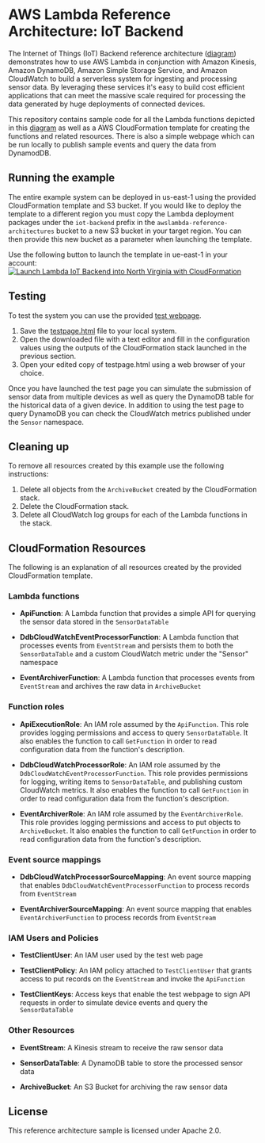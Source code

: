 # AWS Lambda Reference Architecture:  IoT Backend

The Internet of Things (IoT) Backend reference architecture ([diagram](https://s3.amazonaws.com/awslambda-reference-architectures/iot-backend/lambda-refarch-iotbackend.pdf)) demonstrates how to use AWS Lambda in conjunction with Amazon Kinesis, Amazon DynamoDB, Amazon Simple Storage Service, and Amazon CloudWatch to build a serverless system for ingesting and processing sensor data. By leveraging these services it's easy to build cost efficient applications that can meet the massive scale required for processing the data generated by huge deployments of connected devices.

This repository contains sample code for all the Lambda functions depicted in this [diagram](https://s3.amazonaws.com/awslambda-reference-architectures/iot-backend/lambda-refarch-iotbackend.pdf) as well as a AWS CloudFormation template for creating the functions and related resources. There is also a simple webpage which can be run locally to publish sample events and query the data from DynamodDB.

## Running the example

The entire example system can be deployed in us-east-1 using the provided CloudFormation template and S3 bucket. If you would like to deploy the template to a different region you must copy the Lambda deployment packages under the `iot-backend` prefix in the `awslambda-reference-architectures` bucket to a new S3 bucket in your target region. You can then provide this new bucket as a parameter when launching the template.

Use the following button to launch the template in ue-east-1 in your account:
[![Launch Lambda IoT Backend into North Virginia with CloudFormation](http://docs.aws.amazon.com/AWSCloudFormation/latest/UserGuide/images/cloudformation-launch-stack-button.png)](https://console.aws.amazon.com/cloudformation/home?region=us-east-1#/stacks/new?stackName=lambda-iot-backend&templateURL=https://s3.amazonaws.com/awslambda-reference-architectures/iot-backend/lambda_iot_backend.template)

## Testing

To test the system you can use the provided [test webpage](testpage.html).

1. Save the [testpage.html](testpage.html) file to your local system.
1. Open the downloaded file with a text editor and fill in the configuration values using the outputs of the CloudFormation stack launched in the previous section.
1. Open your edited copy of testpage.html using a web browser of your choice.

Once you have launched the test page you can simulate the submission of sensor data from multiple devices as well as query the DynamoDB table for the historical data of a given device. In addition to using the test page to query DynamoDB you can check the CloudWatch metrics published under the `Sensor` namespace.

## Cleaning up

To remove all resources created by this example use the following instructions:

1. Delete all objects from the `ArchiveBucket` created by the CloudFormation stack.
1. Delete the CloudFormation stack.
1. Delete all CloudWatch log groups for each of the Lambda functions in the stack.

## CloudFormation Resources

The following is an explanation of all resources created by the provided CloudFormation template.

### Lambda functions

- **ApiFunction**: A Lambda function that provides a simple API for querying the sensor data stored in the `SensorDataTable`

- **DdbCloudWatchEventProcessorFunction**: A Lambda function that processes events from `EventStream` and persists them to both the `SensorDataTable` and a custom CloudWatch metric under the "Sensor" namespace

- **EventArchiverFunction**: A Lambda function that processes events from `EventStream` and archives the raw data in `ArchiveBucket`


### Function roles

- **ApiExecutionRole**: An IAM role assumed by the `ApiFunction`. This role provides logging permissions and access to query `SensorDataTable`. It also enables the function to call `GetFunction` in order to read configuration data from the function's description.

- **DdbCloudWatchProcessorRole**: An IAM role assumed by the `DdbCloudWatchEventProcessorFunction`. This role provides permissions for logging, writing items to `SensorDataTable`, and publishing custom CloudWatch metrics. It also enables the function to call `GetFunction` in order to read configuration data from the function's description.

- **EventArchiverRole**: An IAM role assumed by the `EventArchiverRole`. This role provides logging permissions and access to put objects to `ArchiveBucket`. It also enables the function to call `GetFunction` in order to read configuration data from the function's description.

### Event source mappings

- **DdbCloudWatchProcessorSourceMapping**: An event source mapping that enables `DdbCloudWatchEventProcessorFunction` to process records from `EventStream`

- **EventArchiverSourceMapping**: An event source mapping that enables `EventArchiverFunction` to process records from `EventStream`

### IAM Users and Policies

- **TestClientUser**: An IAM user used by the test web page

- **TestClientPolicy**: An IAM policy attached to `TestClientUser` that grants access to put records on the `EventStream` and invoke the `ApiFunction`

- **TestClientKeys**: Access keys that enable the test webpage to sign API requests in order to simulate device events and query the `SensorDataTable`


### Other Resources

- **EventStream**: A Kinesis stream to receive the raw sensor data

- **SensorDataTable**: A DynamoDB table to store the processed sensor data

- **ArchiveBucket**: An S3 Bucket for archiving the raw sensor data


## License

This reference architecture sample is licensed under Apache 2.0.

